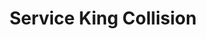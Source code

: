 ---
title: "Service King Collision"
url: /clarksville/service-king-collision-fort-campbell-boulevard/
shop: Autowerkstatt
---